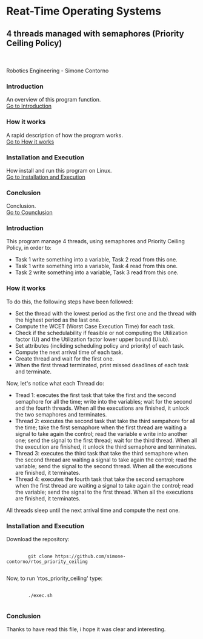 # Reat-Time Operating Systems
## 4 threads managed with semaphores (Priority Ceiling Policy)

<br><br>
Robotics Engineering - Simone Contorno<br>

### Introduction
An overview of this program function.<br>
[Go to Introduction](#intro)

### How it works
A rapid description of how the program works.<br>
[Go to How it works](#how)

### Installation and Execution
How install and run this program on Linux.<br>
[Go to Installation and Execution](#installation)

### Conclusion
Conclusion.<br>
[Go to Counclusion](#conclusion)

<a name="intro"></a>
### Introduction

This program manage 4 threads, using semaphores and Priority Ceiling Policy, in order to:
<ul>
    <li>Task 1 write something into a variable, Task 2 read from this one.</li>
    <li>Task 1 write something into a variable, Task 4 read from this one.</li>
    <li>Task 2 write something into a variable, Task 3 read from this one.</li>
</ul>

<a name="how"></a>
### How it works

To do this, the following steps have been followed:
<ul>
    <li>Set the thread with the lowest period as the first one and the
    thread with the highest period as the last one.</li>
    <li>Compute the WCET (Worst Case Execution Time) for each task.</li>
    <li>Check if the schedulability if feasible or not computing the 
    Utilization factor (U) and the Utilization factor lower upper bound
    (Ulub).</li>
    <li>Set attributes (incliding scheduling policy and priority) of each
    task.</li>
    <li>Compute the next arrival time of each task.</li>
    <li>Create thread and wait for the first one.</li>
    <li>When the first thread terminated, print missed deadlines of each
    task and terminate.</li>
</ul>

Now, let's notice what each Thread do:
<ul>
    <li>Tread 1: executes the first task that take the first and the second semaphore for all the time; write into the variables; wait for the second and the fourth threads. When all the executions are finished, it unlock the two semaphores and terminates.</li>
    <li>Thread 2: executes the second task that take the third sempahore for all the time; take the first semaphore when the first thread are waiting a signal to take again the control; read the variable e write into another one; send the signal to the first thread; wait for the third thread. When all the execution are finished, it unlock the
    third semaphore and terminates.</li>
    <li>Thread 3: executes the third task that take the third semaphore when the second thread are waiting a signal to take again the control;
    read the variable; send the signal to the second thread. When all the
    executions are finished, it terminates.</li>
    <li>Thread 4: executes the fourth task that take the second semaphore when the first thread are waiting a signal to take again the control;
    read the variable; send the signal to the first thread. When all the
    executions are finished, it terminates.</li>
</ul>
All threads sleep until the next arrival time and compute the next one.

<a name="installation"></a>
### Installation and Execution

Download the repository:

<pre>
    <code>
        git clone https://github.com/simone-contorno/rtos_priority_ceiling
    </code>
</pre>

Now, to run 'rtos_priority_ceiling' type:

<pre>
    <code>
        ./exec.sh
    </code>
</pre>

<a name="conclusion"></a>
### Conclusion

Thanks to have read this file, i hope it was clear and interesting.